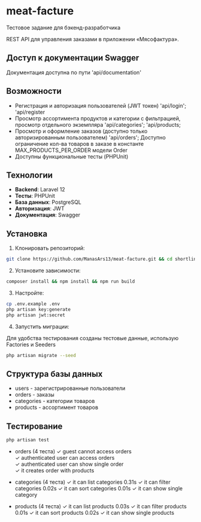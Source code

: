 # meat-facture

Тестовое задание для бэкенд-разработчика

REST API для управления заказами в приложении
«Мясофактура».

## Доступ к документации Swagger

Документация доступна по пути 'api/documentation'

## Возможности

-   Регистрация и авторизация пользователей (JWT токен)
    'api/login';
    'api/register
-   Просмотр ассортимента продуктов и категории с фильтрацией, просмотр отдельного экземпляра
    'api/categories';
    'api/products;
-   Просмотр и оформление заказов (доступно только авторизированным пользователем)
    'api/orders';
    Доступно ограничение кол-ва товаров в заказе в константе MAX_PRODUCTS_PER_ORDER модели Order
-   Доступны функциональные тесты (PHPUnit)

## Технологии

-   **Backend**: Laravel 12
-   **Тесты**: PHPUnit
-   **База данных**: PostgreSQL
-   **Авторизация**: JWT
-   **Документация**: Swagger

## Установка

1. Клонировать репозиторий:

```bash
git clone https://github.com/ManasArs13/meat-facture.git && cd shortlink
```

2. Установите зависимости:

```bash
composer install && npm install && npm run build
```

3. Настройте:

```bash
cp .env.example .env
php artisan key:generate
php artisan jwt:secret
```

4. Запустить миграции:

Для удобства тестирования созданы тестовые данные, использую Factories и Seeders

```bash
php artisan migrate --seed
```

## Структура базы данных

-   users - зарегистрированные пользователи
-   orders - заказы
-   categories - категории товаров
-   products - ассортимент товаров

## Тестирование

```bash
php artisan test
```

-   orders (4 теста)
     ✓ guest cannot access orders  
     ✓ authenticated user can access orders  
     ✓ authenticated user can show single order  
     ✓ it creates order with products

-   categories (4 теста)
    ✓ it can list categories 0.31s
    ✓ it can filter categories 0.02s
    ✓ it can sort categories 0.01s
    ✓ it can show single category

-   products (4 теста)
    ✓ it can list products 0.03s
    ✓ it can filter products 0.01s
    ✓ it can sort products 0.02s
    ✓ it can show single products
